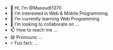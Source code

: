 - 👋 Hi, I’m @Masoudt1370
- 👀 I’m interested in Web & Mobile Programming
- 🌱 I’m currently learning Web Programming
- 💞️ I’m looking to collaborate on ...
- 📫 How to reach me ...
- 😄 Pronouns: ...
- ⚡ Fun fact: ...

<!---
Masoudt1370/Masoudt1370 is a ✨ special ✨ repository because its `README.md` (this file) appears on your GitHub profile.
You can click the Preview link to take a look at your changes.
--->
